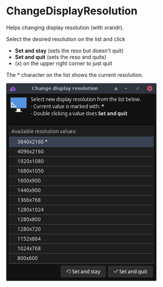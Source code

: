 # ChangeDisplayResolution

Helps changing display resolution (with xrandr).

Select the desired resolution on the list and click
- **Set and stay** (sets the reso but doesn't quit)
- **Set and quit** (sets the reso and quits)
- (x) on the upper right corner to just quit

The * character on the list shows the current resolution.
<br>

![](ChangeDisplayResolution.png)

